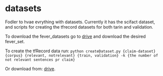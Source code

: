 # datasets

Fodler to hvae evrything with datasets.
Currently it has the scifact dataset, and scripts for creating the tfrecord datasets for both tarin and validation. 

To download the fever_datasets go to [drive](https://drive.google.com/drive/folders/1zzeXFBbpHaXpWl8dAoHpX7mWTl8Sayhq?usp=sharing) and download the desired fever_set.

To create the tfRecord data run:
`python createDataset.py {claim-dataset} {corpus} {relevant, notrelevant} {train, validation} -k {the number of not relevant sentences pr claim}`

Or download from: [drive](https://drive.google.com/drive/folders/1EtoDFtqIVKj0XBscWueBN5Ks64BfVVYG?usp=sharing).